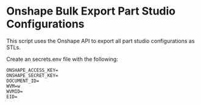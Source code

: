 # Onshape Bulk Export Part Studio Configurations

This script uses the Onshape API to export all part studio configurations as STLs.

Create an secrets.env file with the following:

```
ONSHAPE_ACCESS_KEY=
ONSHAPE_SECRET_KEY=
DOCUMENT_ID=
WVM=w
WVMID=
EID=
```
